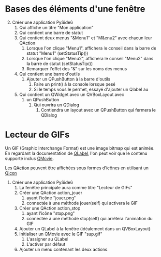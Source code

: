 # Bases des éléments d'une fenêtre
2) Créer une application PySide6
   1) Qui affiche un titre "Mon application"
   2) Qui contient une barre de statut
   3) Qui contient deux menus "&Menu1" et "M&enu2" avec chacun leur QAction 
      1) Lorsque l'on clique "Menu1", affichera le conseil dans la barre de statut "Menu1" (setStatusTip())
      2) Lorsque l'on clique "Menu2", affichera le conseil "Menu2" dans la barre de statut (setStatusTip())
      3) Remarquer l'effet des "&" sur les noms des menus
   4) Qui contient une barre d'outils
      1) Ajouter un QPushButton à la barre d'outils
         1) Faire un print() à la console lorsque pesé
         2) Si le temps vous le permet, essayé d'ajouter un Qlabel au 
   5) Qui contient un QWidget avec un QVBoxLayout avec
      1) un QPushButton
         1) Qui ouvrira un QDialog
            1) Contiendra un layout avec un QPushButton qui fermera le QDialog

# Lecteur de GIFs 

Un GIF (Graphic Interchange Format) est une image bitmap qui est animée. En regardant la documentation de
[QLabel](https://doc.qt.io/qtforpython-6/PySide6/QtWidgets/QLabel.html#qlabel), l'on peut voir que le contenu supporté 
inclus [QMovie](https://doc.qt.io/qtforpython-6/PySide6/QtGui/QMovie.html#qmovie).

Les [QAction](https://doc.qt.io/qtforpython-6/PySide6/QtGui/QAction.html#qaction) peuvent être affichées sous formes
d'icônes en utilisant un [QIcon](https://doc.qt.io/qtforpython-6/PySide6/QtGui/QIcon.html#qicon) 

1) Créer une application PySide6
   1) La fenêtre principale aura comme titre "Lecteur de GIFs"
   2) Créer une QAction action_jouer
      1) ayant l'icône "jouer.png"
      2) connectée à une méthode jouer(self) qui activera le GIF
   3) Créer une QAction action_stop
      1) ayant l'icône "stop.png"
      2) connectée à une méthode stop(self) qui arrêtera l'animation du GIF
   4) Ajouter un QLabel à la fenêtre (idéalement dans un QVBoxLayout)
   5) Initialiser un QMovie avec le GIF "sup.gif"
      1) L'assigner au QLabel
      2) L'activer par défaut
   6) Ajouter un menu contenant les deux actions
